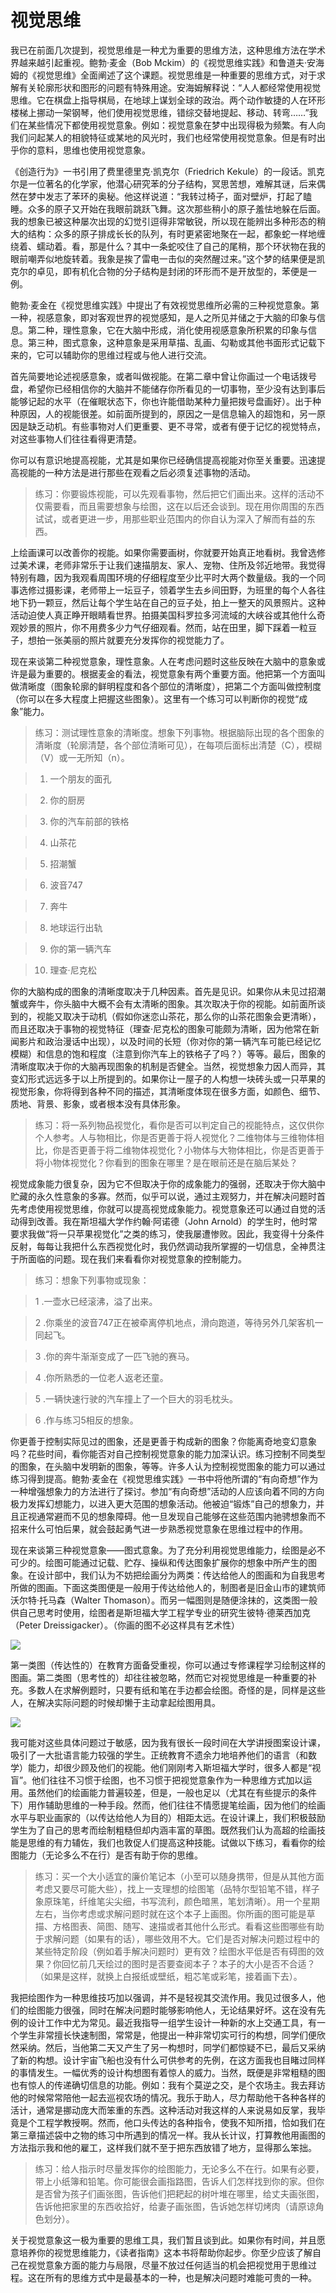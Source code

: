 # 视觉思维

我已在前面几次提到，视觉思维是一种尤为重要的思维方法，这种思维方法在学术界越来越引起重视。鲍勃·麦金（Bob Mckim）的《视觉思维实践》和鲁道夫·安海姆的《视觉思维》全面阐述了这个课题。视觉思维是一种重要的思维方式，对于求解有关轮廓形状和图形的问题有特殊用途。安海姆解释说：“人人都经常使用视觉思维。它在棋盘上指导棋局，在地球上谋划全球的政治。两个动作敏捷的人在环形楼梯上挪动一架钢琴，他们使用视觉思维，错综交替地提起、移动、转弯……”我们在某些情况下都使用视觉意象。例如：视觉意象在梦中出现得极为频繁。有人向我们问起某人的相貌特征或某地的风光时，我们也经常使用视觉意象。但是有时出乎你的意料，思维也使用视觉意象。

《创造行为》一书引用了费里德里克·凯克尔（Friedrich Kekule）的一段话。凯克尔是一位著名的化学家，他潜心研究苯的分子结构，冥思苦想，难解其谜，后来偶然在梦中发志了苯环的奥秘。他这样说道：“我转过椅子，面对壁炉，打起了瞌睡。众多的原子又开始在我眼前跳跃飞舞。这次那些稍小的原子羞怯地躲在后面。我的想象已被这种屡次出现的幻觉引逗得非常敏锐，所以现在能辨出多种形态的稍大的结构：众多的原子排成长长的队列，有时更紧密地聚在一起，都象蛇一样地缠绕着、蠕动着。看，那是什么？其中一条蛇咬住了自己的尾稍，那个环状物在我的眼前嘲弄似地旋转着。我象是挨了雷电一击似的突然醒过来。”这个梦的结果便是凯克尔的卓见，即有机化合物的分子结构是封闭的环形而不是开放型的，苯便是一例。

鲍勃·麦金在《视觉思维实践》中提出了有效视觉思维所必需的三种视觉意象。第一种，视感意象，即对客观世界的视觉感知，是人之所见并储之于大脑的印象与信息。第二种，理性意象，它在大脑中形成，消化使用视感意象所积累的印象与信息。第三种，图式意象，这种意象是采用草描、乱画、勾勒或其他书面形式记载下来的，它可以辅助你的思维过程或与他人进行交流。

首先简要地论述视感意象，或者叫做视能。在第二章中曾让你画过一个电话拨号盘，希望你已经相信你的大脑并不能储存你所看见的一切事物，至少没有达到事后能够记起的水平（在催眠状态下，你也许能借助某种力量把拨号盘画好）。出于种种原因，人的视能很差。如前面所提到的，原因之一是信息输入的超饱和，另一原因是缺乏动机。有些事物对人们更重要、更不寻常，或者有便于记忆的视觉特点，对这些事物人们往往看得更清楚。

你可以有意识地提高视能，尤其是如果你已经确信提高视能对你至关重要。迅速提高视能的一种方法是进行那些在观看之后必须复述事物的活动。

> 练习：你要锻炼视能，可以先观看事物，然后把它们画出来。这样的活动不仅需要看，而且需要想象与绘图，这在以后还会谈到。现在用你周围的东西试试，或者更进一步，用那些职业范围内的你自认为深入了解而有益的东西。

上绘画课可以改善你的视能。如果你需要画树，你就要开始真正地看树。我曾选修过美术课，老师非常乐于让我们速描朋友、家人、宠物、住所及邻近地带。我觉得特别有趣，因为我观看周围环境的仔细程度至少比平时大两个数量级。我的一个同事选修过摄影课，老师带上一坛豆子，领着学生去乡间田野，为班里的每个人各往地下扔一颗豆，然后让每个学生站在自己的豆子处，拍上一整天的风景照片。这种活动迫使人真正睁开眼睛看世界。拍摄美国科罗拉多河流域的大峡谷或其他什么奇观妙景的照片，你不用费多少力气仔细观看。然而，站在田里，脚下踩着一粒豆子，想拍一张美丽的照片就要充分发挥你的视觉能力了。

现在来谈第二种视觉意象，理性意象。人在考虑问题时这些反映在大脑中的意象或许是最为重要的。根据麦金的看法，视觉意象有两个重要方面。他把第一个方面叫做清晰度（图象轮廓的鲜明程度和各个部位的清晰度），把第二个方面叫做控制度（你可以在多大程度上把握这些图象）。这里有一个练习可以判断你的视觉“成象”能力。

> 练习：测试理性意象的清晰度。想象下列事物。根据脑际出现的各个图象的清晰度（轮廓清楚，各个部位清晰可见），在每项后面标出清楚（C），模糊（V）或一无所知（n）。

> 1. 一个朋友的面孔

> 2. 你的厨房

> 3. 你的汽车前部的铁格

> 4. 山茶花

> 5. 招潮蟹

> 6. 波音747

> 7. 奔牛

> 8. 地球运行出轨

> 9. 你的第一辆汽车

> 10. 理查·尼克松

你的大脑构成的图象的清晰度取决于几种因素。首先是见识。如果你从未见过招潮蟹或奔牛，你头脑中大概不会有太清晰的图象。其次取决于你的视能。如前面所谈到的，视能又取决于动机（假如你迷恋山茶花，那么你的山茶花图象会更清晰），而且还取决于事物的视觉特征（理查·尼克松的图象可能颇为清晰，因为他常在新闻影片和政治漫话中出现），以及时间的长短（你对你的第一辆汽车可能已经记忆模糊）和信息的饱和程度（注意到你汽车上的铁格子了吗？）等等。最后，图象的清晰度取决于你的大脑再现图象的机制是否健全。当然，视觉想象力因人而异，其变幻形式远远多于以上所提到的。如果你让一屋子的人构想一块砖头或一只苹果的视觉形象，你将得到各种不同的描述，其清晰度体现在很多方面，如颜色、细节、质地、背景、影象，或者根本没有具体形象。

> 练习：将一系列物品视觉化，看你是否可以判定自己的视能特点，这仅供你个人参考。人与物相比，你是否更善于将人视觉化？二维物体与三维物体相比，你是否更善于将二维物体视觉化？小物体与大物体相比，你是否更善于将小物体视觉化？你看到的图象在哪里？是在眼前还是在脑后某处？

视觉成象能力很复杂，因为它不但取决于你的成象能力的强弱，还取决于你大脑中贮藏的永久性意象的多寡。然而，似乎可以说，通过主观努力，并在解决问题时首先考虑使用视觉思维，你就可以提高视觉成象能力。视觉意象还可以通过自觉的活动得到改善。我在斯坦福大学作约翰·阿诺德（John Arnold）的学生时，他时常要求我做“将一只苹果视觉化”之类的练习，使我屡遭惨败。因此，我变得十分条件反射，每每让我把什么东西视觉化时，我仍然调动我所掌握的一切信息，全神贯注于所面临的问题。现在我们来看看你对视觉意象的控制能力。

> 练习：想象下列事物或现象：

> 1 .一壶水已经滚沸，溢了出来。

> 2 .你乘坐的波音747正在被牵离停机地点，滑向跑道，等待另外几架客机一同起飞。

> 3 .你的奔牛渐渐变成了一匹飞驰的赛马。

> 4 .你所熟悉的一位老人返老还童。

> 5 .一辆快速行驶的汽车撞上了一个巨大的羽毛枕头。

> 6 .作与练习5相反的想象。

你更善于控制实际见过的图象，还是更善于构成新的图象？你能离奇地变幻意象吗？花些时间，看你能否对自己控制视觉意象的能力加深认识。练习控制不同类型的图象，在头脑中发明新的图象，等等。许多人认为控制视觉图象的能力可以通过练习得到提高。鲍勃·麦金在《视觉思维实践》一书中将他所谓的“有向奇想”作为一种增强想象力的方法进行了探讨。参加“有向奇想”活动的人应该向着不同的方向极力发挥幻想能力，以进入更大范围的想象活动。他被迫“锻炼”自己的想象力，并且正视通常避而不见的想象障碍。他一旦发现自己能够在这些范围内驰骋想象而不招来什么可怕后果，就会鼓起勇气进一步熟悉视觉意象在思维过程中的作用。

现在来谈第三种视觉意象——图式意象。为了充分利用视觉思维能力，绘图是必不可少的。绘图可能通过记载、贮存、操纵和传达图象扩展你的想象中所产生的图象。在设计部中，我们认为不妨把绘画分为两类：传达给他人的图画和为自我思考所做的图画。下面这类图便是一般用于传达给他人的，制图者是旧金山市的建筑师沃尔特·托马森（Walter Thomason）。而另一幅图则是随便涂抹的，这类图一般供自己思考时使用，绘图者是斯坦福大学工程学专业的研究生彼特·德莱西加克（Peter Dreissigacker）。（你画的图不必这样具有艺术性）

![](c6-7.jpg)

第一类图（传达性的）在教育方面备受重视，你可以通过专修课程学习绘制这样的图画。第二类图（思考性的）却往往被忽略，然而它对视觉思维是一种重要的补充。多数人在求解例题时，只要有纸和笔在手边都会绘图。奇怪的是，同样是这些人，在解决实际问题的时候却懒于主动拿起绘图用具。

![](c6-8.jpg)

我可能对这些具体问题过于敏感，因为我有很长一段时间在大学讲授图案设计课，吸引了一大批语言能力较强的学生。正统教育不遗余力地培养他们的语言（和数学）能力，却很少顾及他们的视能。他们刚刚考入斯坦福大学时，很多人都是“视盲”。他们往往不习惯于绘图，也不习惯于把视觉意象作为一种思维方式加以运用。虽然他们的绘画能力普遍较差，但是，一般也足以（尤其在有些提示的条件下）用作辅助思维的一种手段。然而，他们往往不情愿提笔绘画，因为他们的绘画水平与职业画家的（以传达给他人为目的）相距太远。在设计课上，我们积极鼓励学生为了自己的思考而绘制粗糙但却内涵丰富的草图。既然我们认为高超的绘画技能是思维的有力辅佐，我们也敦促人们提高这种技能。试做以下练习，看看你的绘图能力（无论多么不在行）是否有助于你的思维。

> 练习：买一个大小适宜的廉价笔记本（小至可以随身携带，但是从其他方面考虑又要尽可能大些），找上一支理想的绘图笔（品特尔型铅笔不错，样子象原珠笔，纤维笔尖尖细，书写流利，颜色暗黑，笔划清晰）。用一个星期左右，当你考虑或求解问题时就在这个本子上画图。你所画的图可能是草描、方格图表、简图、随写、速描或者其他什么形式。看看这些图哪些有助于求解问题（如果有的话），哪些效用不大。它们是否对解决问题过程中的某些特定阶段（例如着手解决问题时）更有效？绘图水平低是否有碍图的效果？你回忆前几天绘过的图时是否要查阅本子？本子的大小是否不合适？（如果是这样，就换上白报纸或壁纸，粗芯笔或彩笔，接着画下去）。

我把绘图作为一种思维技巧加以强调，并不是轻视其交流作用。我见过很多人，他们的绘图能力很强，同时在解决问题时能够影响他人，无论结果好坏。这在没有先例的设计工作中尤为常见。最近我指导一组学生设计一种新的水上交通工具，有一个学生非常擅长快速制图，常常是，他提出一种非常切实可行的构想，同学们便欣然采纳。然后，当他第二天又产生了另一构想时，同学们都惊疑不已，最后又采纳了新的构想。设计宇宙飞船也没有什么可供参考的先例，在这方面我也目睹过同样的事情发生。一幅优秀的设计构想图有着惊人的威力。当然，既便是非常粗糙的图也有惊人的传递确切信息的功能。例如：我有个莫逆之交，是个农场主。我去拜访他的时候常常陪他一起去巡视农场的情况。我乐于助人，尽力帮助他干各种各样的活计，通常是挪动庞大而笨重的东西。这种活动对我这样的人来说易如反掌，我毕竟是个工程学教授啊。然而，他口头传达的各种指令，使我不知所措，恰如我们在第三章描述袋中之物的练习中所遇到的情况一样。我从长计议，打算教他用画图的方法指示我和他的雇工，这样我们就不至于把东西放错了地方，显得那么笨拙。

> 练习：给人指示时尽量发挥你的绘图能力，无论多么不在行。如果有必要，带上小纸簿和铅笔。你可能很会画指路图，告诉人们怎样找到你的家。但你是否曾为孩子们画张图，告诉他们把耙起的树叶堆在哪里，给丈夫画张图，告诉他把家里的东西收拾好，给妻子画张图，告诉她怎样切烤肉（请原谅角色划分）。

关于视觉意象这一极为重要的思维工具，我们暂且谈到此。如果你有时间，并且愿意培养你的视觉思维能力，《读者指南》这本书将帮助你起步。你至少应该了解自己在视觉意象方面的能力与局限，尽量不放过任何适当的机会把视觉用于思维过程。这在所有的思维方式中是最基本的一种，也是解决问题时难能可贵的一种。

